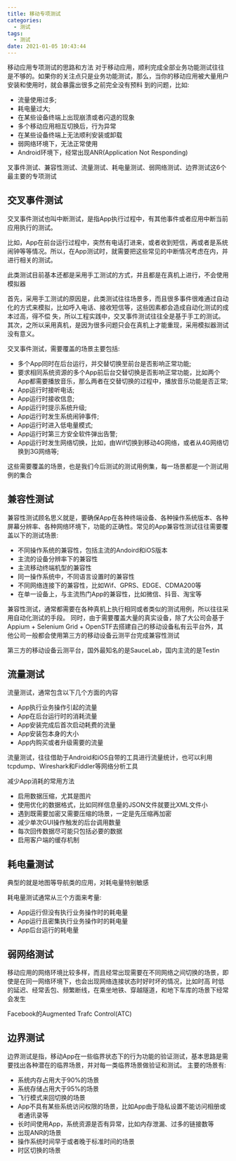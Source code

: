 ```yaml
---
title: 移动专项测试
categories:
  - 测试
tags:
  - 测试
date: 2021-01-05 10:43:44
---
```


移动应用专项测试的思路和方法
对于移动应用，顺利完成全部业务功能测试往往是不够的。如果你的关注点只是业务功能测试，那么，当你的移动应用被大量用户安装和使用时，就会暴露出很多之前完全没有预料 到的问题，比如:

- 流量使用过多;
- 耗电量过大;
- 在某些设备终端上出现崩溃或者闪退的现象
- 多个移动应用相互切换后，行为异常
- 在某些设备终端上无法顺利安装或卸载
- 弱网络环境下，无法正常使用
- Android环境下，经常出现ANR(Application Not Responding)

叉事件测试、兼容性测试、流量测试、耗电量测试、弱网络测试、边界测试这6个最主要的专项测试

## 交叉事件测试

交叉事件测试也叫中断测试，是指App执行过程中，有其他事件或者应用中断当前应用执行的测试。

比如，App在前台运行过程中，突然有电话打进来，或者收到短信，再或者是系统闹钟等等情况。所以，在App测试时，就需要把这些常见的中断情况考虑在内，并进行相关的测试。

此类测试目前基本还都是采用手工测试的方式，并且都是在真机上进行，不会使用模拟器

首先，采用手工测试的原因是，此类测试往往场景多，而且很多事件很难通过自动化的方式来模拟，比如呼入电话、接收短信等，这些因素都会造成自动化测试的成本过高，得不偿
失，所以工程实践中，交叉事件测试往往全是基于手工的测试。 其次，之所以采用真机，是因为很多问题只会在真机上才能重现，采用模拟器测试没有意义。

交叉事件测试，需要覆盖的场景主要包括:

- 多个App同时在后台运行，并交替切换至前台是否影响正常功能;
- 要求相同系统资源的多个App前后台交替切换是否影响正常功能，比如两个App都需要播放音乐，那么两者在交替切换的过程中，播放音乐功能是否正常;
- App运行时接听电话;
- App运行时接收信息;
- App运行时提示系统升级;
- App运行时发生系统闹钟事件;
- App运行时进入低电量模式;
- App运行时第三方安全软件弹出告警;
- App运行时发生网络切换，比如，由Wif切换到移动4G网络，或者从4G网络切换到3G网络等;

这些需要覆盖的场景，也是我们今后测试的测试用例集，每一场景都是一个测试用例的集合
<!--more-->
## 兼容性测试

兼容性测试顾名思义就是，要确保App在各种终端设备、各种操作系统版本、各种屏幕分辨率、各种网络环境下，功能的正确性。常见的App兼容性测试往往需要覆盖以下的测试场景:

- 不同操作系统的兼容性，包括主流的Andoird和iOS版本
- 主流的设备分辨率下的兼容性
- 主流移动终端机型的兼容性
- 同一操作系统中，不同语言设置时的兼容性
- 不同网络连接下的兼容性，比如Wif、GPRS、EDGE、CDMA200等
- 在单一设备上，与主流热门App的兼容性，比如微信、抖音、淘宝等

兼容性测试，通常都需要在各种真机上执行相同或者类似的测试用例，所以往往采用自动化测试的手段。 同时，由于需要覆盖大量的真实设备，除了大公司会基于Appium + Selenium Grid + OpenSTF去搭建自己的移动设备私有云平台外，其他公司一般都会使用第三方的移动设备云测平台完成兼容性测试

第三方的移动设备云测平台，国外最知名的是SauceLab，国内主流的是Testin

## 流量测试

流量测试，通常包含以下几个方面的内容

- App执行业务操作引起的流量
- App在后台运行时的消耗流量
- App安装完成后首次启动耗费的流量
- App安装包本身的大小
- App内购买或者升级需要的流量

流量测试，往往借助于Android和iOS自带的工具进行流量统计，也可以利用tcpdump、Wireshark和Fiddler等网络分析工具

减少App消耗的常用方法

- 启用数据压缩，尤其是图片
- 使用优化的数据格式，比如同样信息量的JSON文件就要比XML文件小
- 遇到既需要加密又需要压缩的场景，一定是先压缩再加密
- 减少单次GUI操作触发的后台调用数量
- 每次回传数据尽可能只包括必要的数据
- 启用客户端的缓存机制

## 耗电量测试

典型的就是地图等导航类的应用，对耗电量特别敏感

耗电量测试通常从三个方面来考量:

- App运行但没有执行业务操作时的耗电量
- App运行且密集执行业务操作时的耗电量
- App后台运行的耗电量

## 弱网络测试

移动应用的网络环境比较多样，而且经常出现需要在不同网络之间切换的场景，即使是在同一网络环境下，也会出现网络连接状态时好时坏的情况，比如时高 时低的延迟、经常丢包、频繁断线，在乘坐地铁、穿越隧道，和地下车库的场景下经常会发生

Facebook的Augmented Trafc Control(ATC)

## 边界测试

边界测试是指，移动App在一些临界状态下的行为功能的验证测试，基本思路是需要找出各种潜在的临界场景，并对每一类临界场景做验证和测试。 主要的场景有:

- 系统内存占用大于90%的场景
- 系统存储占用大于95%的场景
- 飞行模式来回切换的场景
- App不具有某些系统访问权限的场景，比如App由于隐私设置不能访问相册或者通讯录等
- 长时间使用App，系统资源是否有异常，比如内存泄漏、过多的链接数等
- 出现ANR的场景
- 操作系统时间早于或者晚于标准时间的场景
- 时区切换的场景

